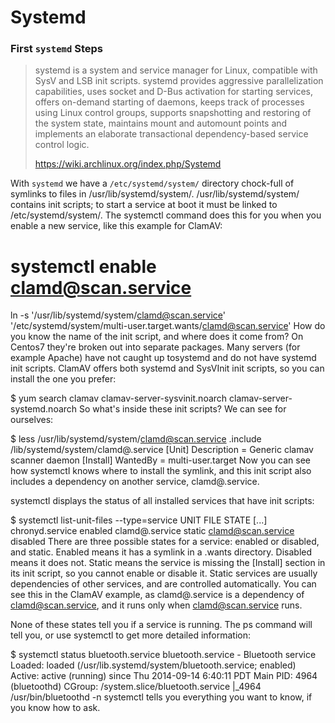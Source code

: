 # Systemd

### First `systemd` Steps

>systemd is a system and service manager for Linux, compatible with SysV and LSB init scripts. systemd provides aggressive parallelization capabilities, uses socket and D-Bus activation for starting services, offers on-demand starting of daemons, keeps track of processes using Linux control groups, supports snapshotting and restoring of the system state, maintains mount and automount points and implements an elaborate transactional dependency-based service control logic.
>
> https://wiki.archlinux.org/index.php/Systemd

With `systemd` we have a `/etc/systemd/system/` directory chock-full of symlinks to files in /usr/lib/systemd/system/. /usr/lib/systemd/system/ contains init scripts; to start a service at boot it must be linked to /etc/systemd/system/. The systemctl command does this for you when you enable a new service, like this example for ClamAV:

# systemctl enable clamd@scan.service
ln -s '/usr/lib/systemd/system/clamd@scan.service' '/etc/systemd/system/multi-user.target.wants/clamd@scan.service'
How do you know the name of the init script, and where does it come from? On Centos7 they're broken out into separate packages. Many servers (for example Apache) have not caught up tosystemd and do not have systemd init scripts. ClamAV offers both systemd and SysVInit init scripts, so you can install the one you prefer:

$ yum search clamav
clamav-server-sysvinit.noarch
clamav-server-systemd.noarch
So what's inside these init scripts? We can see for ourselves:

$ less /usr/lib/systemd/system/clamd@scan.service
.include /lib/systemd/system/clamd@.service
[Unit]
Description = Generic clamav scanner daemon
[Install]
WantedBy = multi-user.target
Now you can see how systemctl knows where to install the symlink, and this init script also includes a dependency on another service, clamd@.service.

systemctl displays the status of all installed services that have init scripts:

$ systemctl list-unit-files --type=service
UNIT FILE              STATE
[...]
chronyd.service        enabled
clamd@.service         static
clamd@scan.service     disabled
There are three possible states for a service: enabled or disabled, and static. Enabled means it has a symlink in a .wants directory. Disabled means it does not. Static means the service is missing the [Install] section in its init script, so you cannot enable or disable it. Static services are usually dependencies of other services, and are controlled automatically. You can see this in the ClamAV example, as clamd@.service is a dependency of clamd@scan.service, and it runs only when clamd@scan.service runs.

None of these states tell you if a service is running. The ps command will tell you, or use systemctl to get more detailed information:

$ systemctl status bluetooth.service
bluetooth.service - Bluetooth service
   Loaded: loaded (/usr/lib.systemd/system/bluetooth.service; enabled)
   Active: active (running) since Thu 2014-09-14 6:40:11 PDT
  Main PID: 4964 (bluetoothd)
   CGroup: /system.slice/bluetooth.service
           |_4964 /usr/bin/bluetoothd -n 
systemctl tells you everything you want to know, if you know how to ask.